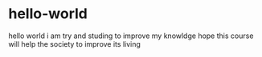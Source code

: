 # hello-world
hello world 
i am try and studing to improve my knowldge
hope this course will help the society to improve its living
